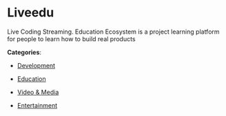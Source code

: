 # Liveedu


Live Coding Streaming.  Education Ecosystem is a project learning platform for people to learn how to build real products



**Categories**:

- [Development](https://github.com/apis-list/apis-list#development)

- [Education](https://github.com/apis-list/apis-list#education)

- [Video & Media](https://github.com/apis-list/apis-list#video-and-media)

- [Entertainment](https://github.com/apis-list/apis-list#entertainment)



